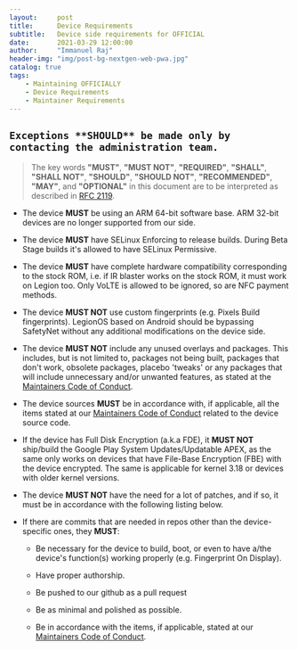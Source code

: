 ```yaml
---
layout:     post
title:      Device Requirements
subtitle:   Device side requirements for OFFICIAL
date:       2021-03-29 12:00:00
author:     "Immanuel Raj"
header-img: "img/post-bg-nextgen-web-pwa.jpg"
catalog: true
tags:
    - Maintaining OFFICIALLY
    - Device Requirements
    - Maintainer Requirements
---
```


`Exceptions **SHOULD** be made only by contacting the administration team.`
---
>The key words **"MUST"**, **"MUST NOT"**, **"REQUIRED"**, **"SHALL"**, **"SHALL NOT"**, **"SHOULD"**, **"SHOULD NOT"**, **"RECOMMENDED"**,  **"MAY"**, and **"OPTIONAL"** in this document are to be interpreted as described in [RFC 2119](https://tools.ietf.org/html/rfc2119).
    
<!--adsense-->
- The device **MUST** be using an ARM 64-bit software base. ARM 32-bit devices are no longer supported from our side.

- The device **MUST** have SELinux Enforcing to release builds. During Beta Stage builds it's allowed to have SELinux Permissive.

- The device **MUST** have complete hardware compatibility corresponding to the stock ROM, i.e. if IR blaster works on the stock ROM, it must work on Legion too. Only VoLTE is allowed to be ignored, so are NFC payment methods.
<!--adsense-->
- The device **MUST NOT** use custom fingerprints (e.g. Pixels Build fingerprints). LegionOS based on Android should be bypassing SafetyNet without any additional modifications on the device side.

- The device **MUST NOT** include any unused overlays and packages. This includes, but is not limited to, packages not being built, packages that don't work, obsolete packages, placebo 'tweaks' or any packages that will include unnecessary and/or unwanted features, as stated at the [Maintainers Code of Conduct](https://blog.legionos.org/2021/03/29/Codeofconduct/).

- The device sources **MUST** be in accordance with, if applicable, all the items stated at our [Maintainers Code of Conduct](https://blog.legionos.org/2021/03/29/Codeofconduct/) related to the device source code.

- If the device has Full Disk Encryption (a.k.a FDE), it **MUST NOT** ship/build the Google Play System Updates/Updatable APEX, as the same only works on devices that have File-Base Encryption (FBE) with the device encrypted. The same is applicable for kernel 3.18 or devices with older kernel versions.

- The device **MUST NOT** have the need for a lot of patches, and if so, it must be in accordance with the following listing below.
<!--adsense-->
- If there are commits that are needed in repos other than the device-specific ones, they 
**MUST**:

  - Be necessary for the device to build, boot, or even to have a/the device's function(s) working properly (e.g. Fingerprint On Display).

  - Have proper authorship.

  - Be pushed to our github as a pull request

  - Be as minimal and polished as possible.

  - Be in accordance with the items, if applicable, stated at our [Maintainers Code of Conduct](https://blog.legionos.org/2021/03/29/Codeofconduct/).
<!--adsense-->
